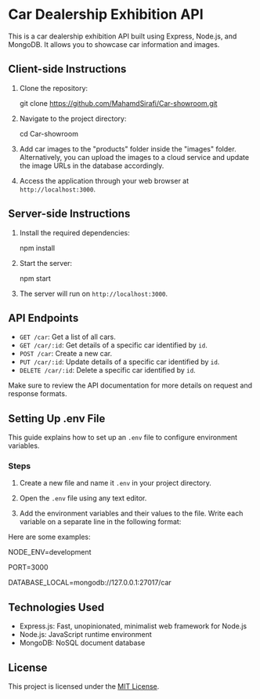 # Car Dealership Exhibition API

This is a car dealership exhibition API built using Express, Node.js, and MongoDB. It allows you to showcase car information and images.

## Client-side Instructions

1. Clone the repository:

   git clone https://github.com/MahamdSirafi/Car-showroom.git

2. Navigate to the project directory:

   cd Car-showroom

3. Add car images to the "products" folder inside the "images" folder. Alternatively, you can upload the images to a cloud service and update the image URLs in the database accordingly.

4. Access the application through your web browser at `http://localhost:3000`.

## Server-side Instructions

1. Install the required dependencies:

   npm install

2. Start the server:

   npm start

3. The server will run on `http://localhost:3000`.

## API Endpoints

- `GET /car`: Get a list of all cars.
- `GET /car/:id`: Get details of a specific car identified by `id`.
- `POST /car`: Create a new car.
- `PUT /car/:id`: Update details of a specific car identified by `id`.
- `DELETE /car/:id`: Delete a specific car identified by `id`.

Make sure to review the API documentation for more details on request and response formats.

## Setting Up .env File

This guide explains how to set up an `.env` file to configure environment variables.

### Steps

1. Create a new file and name it `.env` in your project directory.

2. Open the `.env` file using any text editor.

3. Add the environment variables and their values to the file. Write each variable on a separate line in the following format:

Here are some examples:

NODE_ENV=development

PORT=3000

DATABASE_LOCAL=mongodb://127.0.0.1:27017/car

## Technologies Used

- Express.js: Fast, unopinionated, minimalist web framework for Node.js
- Node.js: JavaScript runtime environment
- MongoDB: NoSQL document database

## License

This project is licensed under the [MIT License](LICENSE).
